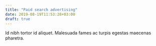 ```yaml
---
title: "Paid search advertising"
date: 2019-08-19T11:53:28+03:00
draft: true
---
```

Id nibh tortor id aliquet. Malesuada fames ac turpis egestas maecenas pharetra. 